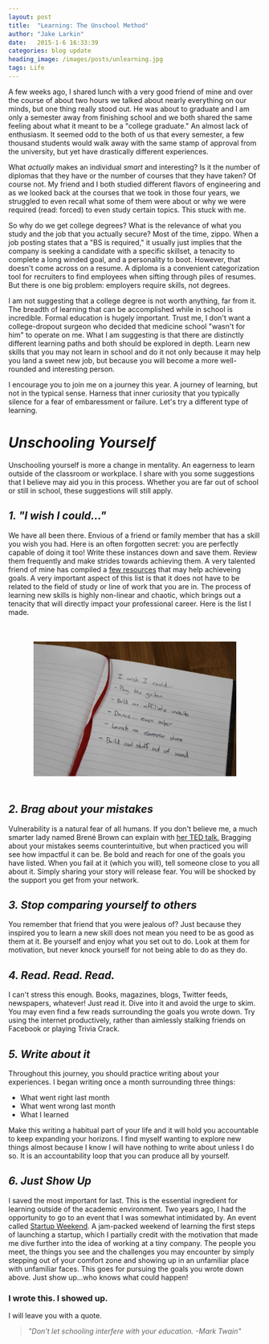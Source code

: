 ```yaml
---
layout: post
title:  "Learning: The Unschool Method"
author: "Jake Larkin"
date:   2015-1-6 16:33:39
categories: blog update
heading_image: /images/posts/unlearning.jpg
tags: Life
---
```

A few weeks ago, I shared lunch with a very good friend of mine and over the course of about two hours we talked about nearly everything on our minds, but one thing really stood out. He was about to graduate and I am only a semester away from finishing school and we both shared the same feeling about what it meant to be a "college graduate." An almost lack of enthusiasm. It seemed odd to the both of us that every semester, a few thousand students would walk away with the same stamp of approval from the university, but yet have drastically different experiences. 

What *actually* makes an individual *smart* and interesting? Is it the number of diplomas that they have or the number of courses that they have taken? Of course not. My friend and I both studied different flavors of engineering and as we looked back at the courses that we took in those four years, we struggled to even recall what some of them were about or why we were required (read: forced) to even study certain topics. This stuck with me. 

So why do we get college degrees? What is the relevance of what you study and the job that you actually secure? Most of the time, zippo. When a job posting states that a "BS is required," it usually just implies that the company is seeking a candidate with a specific skillset, a tenacity to complete a long winded goal, and a personality to boot. However, that doesn't come across on a resume. A diploma is a convenient categorization tool for recruiters to find employees when sifting through piles of resumes. But there is one big problem: employers require skills, not degrees.

I am not suggesting that a college degree is not worth anything, far from it. The breadth of learning that can be accomplished while in school is incredible. Formal education is hugely important. Trust me, I don't want a college-dropout surgeon who decided that medicine school "wasn't for him" to operate on me. What I am suggesting is that there are distinctly different learning paths and both should be explored in depth. Learn new skills that you may not learn in school and do it not only because it may help you land a sweet new job, but because you will become a more well-rounded and interesting person.

I encourage you to join me on a journey this year. A journey of learning, but not in the typical sense. Harness that inner curiosity that you typically silence for a fear of embaressment or failure. Let's try a different type of learning. 

# _Unschooling Yourself_

Unschooling yourself is more a change in mentality. An eagerness to learn outside of the classroom or workplace. I share with you some suggestions that I believe may aid you in this process. Whether you are far out of school or still in school, these suggestions will still apply.

## _1. "I wish I could..."_

We have all been there. Envious of a friend or family member that has a skill you wish you had. Here is an often forgotten secret: you are perfectly capable of doing it too! Write these instances down and save them. Review them frequently and make strides towards achieving them. A very talented friend of mine has compiled a [few resources](http://youngisaac.typepad.com/creativity/) that may help achieveing goals. A very important aspect of this list is that it does not have to be related to the field of study or line of work that you are in. The process of learning new skills is highly non-linear and chaotic, which brings out a tenacity that will directly impact your professional career. Here is the list I made.

<div style="text-align:center; margin-bottom:50px; margin-top:50px;"><img src="/images/posts/wish_i_could.jpg" style="max-width:80%;"></div>

## _2. Brag about your mistakes_

Vulnerability is a natural fear of all humans. If you don't believe me, a much smarter lady named Brené Brown can explain with [her TED talk.](http://www.ted.com/talks/brene_brown_on_vulnerability?language=en) Bragging about your mistakes seems counterintuitive, but when practiced you will see how impactful it can be. Be bold and reach for one of the goals you have listed. When you fail at it (which you will), tell someone close to you all about it. Simply sharing your story will release fear. You will be shocked by the support you get from your network.

## _3. Stop comparing yourself to others_

You remember that friend that you were jealous of? Just because they inspired you to learn a new skill does not mean you need to be as good as them at it. Be yourself and enjoy what you set out to do. Look at them for motivation, but never knock yourself for not being able to do as they do.

## _4. Read. Read. Read._

I can't stress this enough. Books, magazines, blogs, Twitter feeds, newspapers, whatever! Just read it. Dive into it and avoid the urge to skim. You may even find a few reads surrounding the goals you wrote down. Try using the internet productively, rather than aimlessly stalking friends on Facebook or playing Trivia Crack.  

## _5. Write about it_

Throughout this journey, you should practice writing about your experiences. I began writing once a month surrounding three things:

* What went right last month
* What went wrong last month
* What I learned

Make this writing a habitual part of your life and it will hold you accountable to keep expanding your horizons. I find myself wanting to explore new things almost because I know I will have nothing to write about unless I do so. It is an accountability loop that you can produce all by yourself. 

## _6. Just Show Up_

I saved the most important for last. This is the essential ingredient for learning outside of the academic environment. Two years ago, I had the opportunity to go to an event that I was somewhat intimidated by. An event called [Startup Weekend](http://startupweekend.org/). A jam-packed weekend of learning the first steps of launching a startup, which I partially credit with the motivation that made me dive further into the idea of working at a tiny company. The people you meet, the things you see and the challenges you may encounter by simply stepping out of your comfort zone and showing up in an unfamiliar place with unfamiliar faces. This goes for pursuing the goals you wrote down above. Just show up...who knows what could happen!

### I wrote this. I showed up.

I will leave you with a quote. 

> _"Don't let schooling interfere with your education.
-Mark Twain"_



